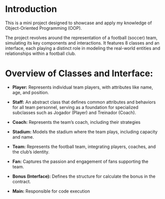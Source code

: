 # Introduction 

This is a mini project designed to showcase and apply my knowledge of Object-Oriented Programming (OOP).

The project revolves around the representation of a football (soccer) team, simulating its key components and interactions.
It features 8 classes and an interface, each playing a distinct role in modeling the real-world entities and relationships within a football club.

# Overview of Classes and Interface:

- **Player:** Represents individual team players, with attributes like name, age, and position.

- **Staff:** An abstract class that defines common attributes and behaviors for all team personnel, serving as a foundation for specialized subclasses such as Jogador (Player) and Treinador (Coach).

- **Coach:** Represents the team’s coach, including their strategies 

- **Stadium:** Models the stadium where the team plays, including capacity and name.

- **Team:** Represents the football team, integrating players, coaches, and the club’s identity.

- **Fan:** Captures the passion and engagement of fans supporting the team.

- **Bonus (Interface):** Defines the structure for  calculate the bonus in the contract.

- **Main:** Responsible for code execution
